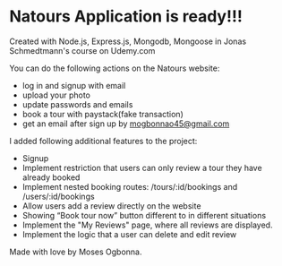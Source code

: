 # Natours Application is ready!!!

Created with Node.js, Express.js, Mongodb, Mongoose in Jonas Schmedtmann's course on Udemy.com

You can do the following actions on the Natours website:

- log in and signup with email
- upload your photo
- update passwords and emails
- book a tour with paystack(fake transaction)
- get an email after sign up by mogbonnao45@gmail.com

I added following additional features to the project:

- Signup
- Implement restriction that users can only review a tour they have already booked
- Implement nested booking routes: /tours/:id/bookings and /users/:id/bookings
- Allow users add a review directly on the website
- Showing “Book tour now” button different to in different situations
- Implement the "My Reviews" page, where all reviews are displayed.
- Implement the logic that a user can delete and edit review

Made with love by Moses Ogbonna.
